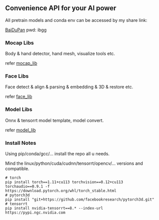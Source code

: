 ## Convenience API for your AI power

All pretrain models and conda env can be accessed by my share link:

[BaiDuPan](https://pan.baidu.com/s/18MegZnMQn1oQR1jJPpWJxQ) pwd: ibgg

### Mocap Libs

Body & hand detector, hand mesh, visualize tools etc.

refer [mocap_lib](./mocap_lib)

### Face Libs

Face detect & align & parsing & embedding & 3D & restore etc.

refer [face_lib](./face_lib)

### Model Libs

Onnx & tensorrt model template, model convert.

refer [model_lib](./model_lib)

### Install Notes

Using pip/conda/gcc/... install the repo all u needs.

Mind the linux/python/cuda/cudnn/tensorrt/opencv/... versions and compatible.

```shell
# torch
pip install torch==1.11+cu113 torchvision==0.12+cu113 torchaudio==0.9.1 -f https://download.pytorch.org/whl/torch_stable.html
# pytorch3d
pip install "git+https://github.com/facebookresearch/pytorch3d.git"
# tensorrt
pip install nvidia-tensorrt==8.* --index-url https://pypi.ngc.nvidia.com
```
